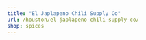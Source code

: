 ```yaml
---
title: "El Japlapeno Chili Supply Co"
url: /houston/el-japlapeno-chili-supply-co/
shop: spices
---
```

